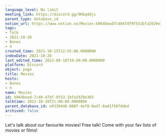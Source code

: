 ```yaml
---
language_level: No limit
meeting_link: https://discord.gg/9Kbq4djs
parent_type: database_id
notion_url: https://www.notion.so/Movies-b964bead7c4047df9f531bfa1929e303
tags:
- Talk
- 2021-10-20
- Bones
- π
created_time: 2021-10-15T12:55:00.0000000
indexDate: 2021-10-20
last_edited_time: 2023-09-18T10:49:00.0000000
platform: Discord
object: page
title: Movies
hosts:
- Bones
- π
name: Movies
id: b964bead-7c40-47df-9f53-1bfa1929e303
talktime: 2021-10-20T21:00:00.0000000
parent_database_id: e9339446-880f-4ef0-8ad7-8ad1f507dded
archived: false
---
```


Let's talk about our favourite movies!
Free talk! Come with your fav lists of movies or films!


